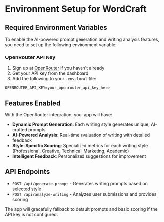 # Environment Setup for WordCraft

## Required Environment Variables

To enable the AI-powered prompt generation and writing analysis features, you need to set up the following environment variable:

### OpenRouter API Key

1. Sign up at [OpenRouter](https://openrouter.ai/) if you haven't already
2. Get your API key from the dashboard
3. Add the following to your `.env.local` file:

```
OPENROUTER_API_KEY=your_openrouter_api_key_here
```

## Features Enabled

With the OpenRouter integration, your app will have:

- **Dynamic Prompt Generation**: Each writing style generates unique, AI-crafted prompts
- **AI-Powered Analysis**: Real-time evaluation of writing with detailed feedback
- **Style-Specific Scoring**: Specialized metrics for each writing style (Professional, Creative, Technical, Marketing, Academic)
- **Intelligent Feedback**: Personalized suggestions for improvement

## API Endpoints

- `POST /api/generate-prompt` - Generates writing prompts based on selected style
- `POST /api/analyze-writing` - Analyzes user submissions and provides scoring

The app will gracefully fallback to default prompts and basic scoring if the API key is not configured.
